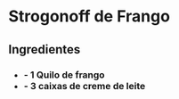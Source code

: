 <h1>Strogonoff de Frango</h1>
<h2>Ingredientes</h2>
<h3><ul><li>- 1 Quilo de frango</li>
  <li>- 3 caixas de creme de leite</li></ul></h3>
